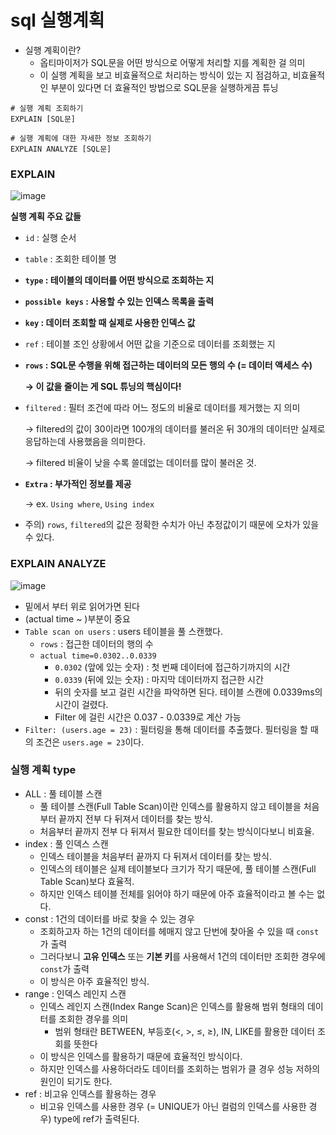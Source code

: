 # sql 실행계획
- 실행 계획이란?
  - 옵티마이저가 SQL문을 어떤 방식으로 어떻게 처리할 지를 계획한 걸 의미
  - 이 실행 계획을 보고 비효율적으로 처리하는 방식이 있는 지 점검하고, 비효율적인 부분이 있다면 더 효율적인 방법으로 SQL문을 실행하게끔 튜닝
```
# 실행 계획 조회하기
EXPLAIN [SQL문]

# 실행 계획에 대한 자세한 정보 조회하기
EXPLAIN ANALYZE [SQL문]
```

### EXPLAIN

![image](https://github.com/user-attachments/assets/4f268b8e-6554-48b6-be00-3a067538b157)

**실행 계획 주요 값들**
</br>
- `id` : 실행 순서
- `table` : 조회한 테이블 명
- **`type` : 테이블의 데이터를 어떤 방식으로 조회하는 지**
- **`possible keys` : 사용할 수 있는 인덱스 목록을 출력**
- **`key` : 데이터 조회할 때 실제로 사용한 인덱스 값**
- `ref` : 테이블 조인 상황에서 어떤 값을 기준으로 데이터를 조회했는 지
- **`rows` : SQL문 수행을 위해 접근하는 데이터의 모든 행의 수 (= 데이터 액세스 수)**
    
    **→ 이 값을 줄이는 게 SQL 튜닝의 핵심이다!**
    
- `filtered` : 필터 조건에 따라 어느 정도의 비율로 데이터를 제거했는 지 의미
    
    → filtered의 값이 30이라면 100개의 데이터를 불러온 뒤 30개의 데이터만 실제로 응답하는데 사용했음을 의미한다. 
    
    → filtered 비율이 낮을 수록 쓸데없는 데이터를 많이 불러온 것.
    
- **`Extra` : 부가적인 정보를 제공**
    
    → ex. `Using where`, `Using index`
- 주의) `rows`, `filtered`의 값은 정확한 수치가 아닌 추정값이기 때문에 오차가 있을 수 있다.

### EXPLAIN ANALYZE

![image](https://github.com/user-attachments/assets/acab91c3-3135-4d9c-a9a3-fcd066ff07f7)

- 밑에서 부터 위로 읽어가면 된다
- (actual time ~ )부분이 중요
- `Table scan on users` : users 테이블을 풀 스캔했다.
    - `rows` : 접근한 데이터의 행의 수
    - `actual time=0.0302..0.0339`
        - `0.0302` (앞에 있는 숫자) : 첫 번째 데이터에 접근하기까지의 시간
        - `0.0339` (뒤에 있는 숫자) : 마지막 데이터까지 접근한 시간
        - 뒤의 숫자를 보고 걸린 시간을 파악하면 된다. 테이블 스캔에 0.0339ms의 시간이 걸렸다.
        - Filter 에 걸린 시간은 0.037 - 0.0339로 계산 가능
- `Filter: (users.age = 23)` : 필터링을 통해 데이터를 추출했다. 필터링을 할 때의 조건은 `users.age = 23`이다.


### 실행 계획 type
- ALL : 풀 테이블 스캔
  - 풀 테이블 스캔(Full Table Scan)이란 인덱스를 활용하지 않고 테이블을 처음부터 끝까지 전부 다 뒤져서 데이터를 찾는 방식.
  - 처음부터 끝까지 전부 다 뒤져서 필요한 데이터를 찾는 방식이다보니 비효율.
- index : 풀 인덱스 스캔
  - 인덱스 테이블을 처음부터 끝까지 다 뒤져서 데이터를 찾는 방식.
  - 인덱스의 테이블은 실제 테이블보다 크기가 작기 때문에, 풀 테이블 스캔(Full Table Scan)보다 효율적.
  - 하지만 인덱스 테이블 전체를 읽어야 하기 때문에 아주 효율적이라고 볼 수는 없다.
- const : 1건의 데이터를 바로 찾을 수 있는 경우
  -  조회하고자 하는 1건의 데이터를 헤매지 않고 단번에 찾아올 수 있을 때 `const`가 출력
  -  그러다보니 **고유 인덱스** 또는 **기본 키**를 사용해서 1건의 데이터만 조회한 경우에 `const`가 출력
  -  이 방식은 아주 효율적인 방식.
- range : 인덱스 레인지 스캔
  - 인덱스 레인지 스캔(Index Range Scan)은 인덱스를 활용해 범위 형태의 데이터를 조회한 경우를 의미
    - 범위 형태란 BETWEEN, 부등호(<, >, ≤, ≥), IN, LIKE를 활용한 데이터 조회를 뜻한다
  - 이 방식은 인덱스를 활용하기 때문에 효율적인 방식이다.
  - 하지만 인덱스를 사용하더라도 데이터를 조회하는 범위가 클 경우 성능 저하의 원인이 되기도 한다.
- ref : 비고유 인덱스를 활용하는 경우
  - 비고유 인덱스를 사용한 경우 (= UNIQUE가 아닌 컬럼의 인덱스를 사용한 경우) type에 ref가 출력된다. 
